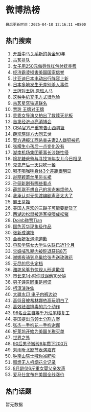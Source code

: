 # 微博热榜

`最后更新时间：2025-04-18 12:16:11 +0800`

## 热门搜索

1. [开启中马关系新的黄金50年](https://m.weibo.cn/search?containerid=100103type%3D1%26t%3D10%26q%3D%23%E5%BC%80%E5%90%AF%E4%B8%AD%E9%A9%AC%E5%85%B3%E7%B3%BB%E6%96%B0%E7%9A%84%E9%BB%84%E9%87%9150%E5%B9%B4%23&stream_entry_id=51&isnewpage=1&extparam=seat%3D1%26q%3D%2523%25E5%25BC%2580%25E5%2590%25AF%25E4%25B8%25AD%25E9%25A9%25AC%25E5%2585%25B3%25E7%25B3%25BB%25E6%2596%25B0%25E7%259A%2584%25E9%25BB%2584%25E9%2587%259150%25E5%25B9%25B4%2523%26dgr%3D0%26filter_type%3Drealtimehot%26stream_entry_id%3D51%26c_type%3D51%26cate%3D10103%26pos%3D0%26display_time%3D1744949770%26pre_seqid%3D174494977044503275429131)
1. [古茗排队](https://m.weibo.cn/search?containerid=100103type%3D1%26t%3D10%26q%3D%E5%8F%A4%E8%8C%97%E6%8E%92%E9%98%9F&stream_entry_id=31&isnewpage=1&extparam=seat%3D1%26cate%3D5001%26realpos%3D1%26band_rank%3D1%26lcate%3D5001%26stream_entry_id%3D31%26pos%3D0%26q%3D%25E5%258F%25A4%25E8%258C%2597%25E6%258E%2592%25E9%2598%259F%26dgr%3D0%26filter_type%3Drealtimehot%26c_type%3D31%26flag%3D1%26display_time%3D1744949770%26pre_seqid%3D174494977044503275429131)
1. [女子用250元侮辱性红包付抚养费](https://m.weibo.cn/search?containerid=100103type%3D1%26t%3D10%26q%3D%23%E5%A5%B3%E5%AD%90%E7%94%A8250%E5%85%83%E4%BE%AE%E8%BE%B1%E6%80%A7%E7%BA%A2%E5%8C%85%E4%BB%98%E6%8A%9A%E5%85%BB%E8%B4%B9%23&stream_entry_id=31&isnewpage=1&extparam=seat%3D1%26cate%3D5001%26realpos%3D2%26band_rank%3D2%26lcate%3D5001%26stream_entry_id%3D31%26pos%3D1%26q%3D%2523%25E5%25A5%25B3%25E5%25AD%2590%25E7%2594%25A8250%25E5%2585%2583%25E4%25BE%25AE%25E8%25BE%25B1%25E6%2580%25A7%25E7%25BA%25A2%25E5%258C%2585%25E4%25BB%2598%25E6%258A%259A%25E5%2585%25BB%25E8%25B4%25B9%2523%26dgr%3D0%26filter_type%3Drealtimehot%26c_type%3D31%26flag%3D1%26display_time%3D1744949770%26pre_seqid%3D174494977044503275429131)
1. [经济霸凌损害美国国家信誉](https://m.weibo.cn/search?containerid=100103type%3D1%26t%3D10%26q%3D%23%E7%BB%8F%E6%B5%8E%E9%9C%B8%E5%87%8C%E6%8D%9F%E5%AE%B3%E7%BE%8E%E5%9B%BD%E5%9B%BD%E5%AE%B6%E4%BF%A1%E8%AA%89%23&stream_entry_id=31&isnewpage=1&extparam=seat%3D1%26cate%3D5001%26realpos%3D3%26band_rank%3D3%26lcate%3D5001%26stream_entry_id%3D31%26pos%3D2%26q%3D%2523%25E7%25BB%258F%25E6%25B5%258E%25E9%259C%25B8%25E5%2587%258C%25E6%258D%259F%25E5%25AE%25B3%25E7%25BE%258E%25E5%259B%25BD%25E5%259B%25BD%25E5%25AE%25B6%25E4%25BF%25A1%25E8%25AA%2589%2523%26dgr%3D0%26filter_type%3Drealtimehot%26c_type%3D31%26flag%3D1%26display_time%3D1744949770%26pre_seqid%3D174494977044503275429131)
1. [比亚迪日本电动出行阵容上新](https://m.weibo.cn/search?containerid=100103type%3D1%26t%3D10%26q%3D%23%E6%AF%94%E4%BA%9A%E8%BF%AA%E6%97%A5%E6%9C%AC%E7%94%B5%E5%8A%A8%E5%87%BA%E8%A1%8C%E9%98%B5%E5%AE%B9%E4%B8%8A%E6%96%B0%23&stream_entry_id=31&isnewpage=1&extparam=seat%3D1%26cate%3D5001%26band_rank%3D4%26lcate%3D5001%26stream_entry_id%3D31%26is_ad_pos%3D1%26pos%3D3%26q%3D%2523%25E6%25AF%2594%25E4%25BA%259A%25E8%25BF%25AA%25E6%2597%25A5%25E6%259C%25AC%25E7%2594%25B5%25E5%258A%25A8%25E5%2587%25BA%25E8%25A1%258C%25E9%2598%25B5%25E5%25AE%25B9%25E4%25B8%258A%25E6%2596%25B0%2523%26dgr%3D0%26adid%3D283208%26c_type%3D31%26topic_ad%3D1%26filter_type%3Drealtimehot%26display_time%3D1744949770%26pre_seqid%3D174494977044503275429131)
1. [日本多地发生无差别杀人事件](https://m.weibo.cn/search?containerid=100103type%3D1%26t%3D10%26q%3D%23%E6%97%A5%E6%9C%AC%E5%A4%9A%E5%9C%B0%E5%8F%91%E7%94%9F%E6%97%A0%E5%B7%AE%E5%88%AB%E6%9D%80%E4%BA%BA%E4%BA%8B%E4%BB%B6%23&stream_entry_id=31&isnewpage=1&extparam=seat%3D1%26cate%3D5001%26realpos%3D4%26band_rank%3D4%26lcate%3D5001%26stream_entry_id%3D31%26pos%3D4%26q%3D%2523%25E6%2597%25A5%25E6%259C%25AC%25E5%25A4%259A%25E5%259C%25B0%25E5%258F%2591%25E7%2594%259F%25E6%2597%25A0%25E5%25B7%25AE%25E5%2588%25AB%25E6%259D%2580%25E4%25BA%25BA%25E4%25BA%258B%25E4%25BB%25B6%2523%26dgr%3D0%26filter_type%3Drealtimehot%26c_type%3D31%26flag%3D1%26display_time%3D1744949770%26pre_seqid%3D174494977044503275429131)
1. [王牌对王牌 原班人马](https://m.weibo.cn/search?containerid=100103type%3D1%26t%3D10%26q%3D%E7%8E%8B%E7%89%8C%E5%AF%B9%E7%8E%8B%E7%89%8C+%E5%8E%9F%E7%8F%AD%E4%BA%BA%E9%A9%AC&stream_entry_id=31&isnewpage=1&extparam=seat%3D1%26cate%3D5001%26realpos%3D5%26band_rank%3D5%26lcate%3D5001%26stream_entry_id%3D31%26pos%3D5%26q%3D%25E7%258E%258B%25E7%2589%258C%25E5%25AF%25B9%25E7%258E%258B%25E7%2589%258C%2520%25E5%258E%259F%25E7%258F%25AD%25E4%25BA%25BA%25E9%25A9%25AC%26dgr%3D0%26filter_type%3Drealtimehot%26c_type%3D31%26flag%3D2%26display_time%3D1744949770%26pre_seqid%3D174494977044503275429131)
1. [这种手机充电方式很危险](https://m.weibo.cn/search?containerid=100103type%3D1%26t%3D10%26q%3D%23%E8%BF%99%E7%A7%8D%E6%89%8B%E6%9C%BA%E5%85%85%E7%94%B5%E6%96%B9%E5%BC%8F%E5%BE%88%E5%8D%B1%E9%99%A9%23&stream_entry_id=31&isnewpage=1&extparam=seat%3D1%26cate%3D5001%26realpos%3D6%26band_rank%3D6%26lcate%3D5001%26stream_entry_id%3D31%26pos%3D6%26q%3D%2523%25E8%25BF%2599%25E7%25A7%258D%25E6%2589%258B%25E6%259C%25BA%25E5%2585%2585%25E7%2594%25B5%25E6%2596%25B9%25E5%25BC%258F%25E5%25BE%2588%25E5%258D%25B1%25E9%2599%25A9%2523%26dgr%3D0%26filter_type%3Drealtimehot%26c_type%3D31%26flag%3D0%26display_time%3D1744949770%26pre_seqid%3D174494977044503275429131)
1. [古茗星穹铁道联名](https://m.weibo.cn/search?containerid=100103type%3D1%26t%3D10%26q%3D%23%E5%8F%A4%E8%8C%97%E6%98%9F%E7%A9%B9%E9%93%81%E9%81%93%E8%81%94%E5%90%8D%23&stream_entry_id=31&isnewpage=1&extparam=seat%3D1%26cate%3D5001%26band_rank%3D7%26lcate%3D5001%26stream_entry_id%3D31%26is_ad_pos%3D1%26pos%3D7%26q%3D%2523%25E5%258F%25A4%25E8%258C%2597%25E6%2598%259F%25E7%25A9%25B9%25E9%2593%2581%25E9%2581%2593%25E8%2581%2594%25E5%2590%258D%2523%26dgr%3D0%26adid%3D283191%26c_type%3D31%26topic_ad%3D1%26filter_type%3Drealtimehot%26display_time%3D1744949770%26pre_seqid%3D174494977044503275429131)
1. [贾玲 王牌对王牌](https://m.weibo.cn/search?containerid=100103type%3D1%26t%3D10%26q%3D%E8%B4%BE%E7%8E%B2+%E7%8E%8B%E7%89%8C%E5%AF%B9%E7%8E%8B%E7%89%8C&stream_entry_id=31&isnewpage=1&extparam=seat%3D1%26cate%3D5001%26realpos%3D7%26band_rank%3D7%26lcate%3D5001%26stream_entry_id%3D31%26pos%3D8%26q%3D%25E8%25B4%25BE%25E7%258E%25B2%2520%25E7%258E%258B%25E7%2589%258C%25E5%25AF%25B9%25E7%258E%258B%25E7%2589%258C%26dgr%3D0%26filter_type%3Drealtimehot%26c_type%3D31%26flag%3D1%26display_time%3D1744949770%26pre_seqid%3D174494977044503275429131)
1. [乖乖女导演又拍出了救赎天花板](https://m.weibo.cn/search?containerid=100103type%3D1%26t%3D10%26q%3D%E4%B9%96%E4%B9%96%E5%A5%B3%E5%AF%BC%E6%BC%94%E5%8F%88%E6%8B%8D%E5%87%BA%E4%BA%86%E6%95%91%E8%B5%8E%E5%A4%A9%E8%8A%B1%E6%9D%BF&stream_entry_id=31&isnewpage=1&extparam=seat%3D1%26cate%3D5001%26realpos%3D8%26band_rank%3D8%26lcate%3D5001%26stream_entry_id%3D31%26pos%3D9%26q%3D%25E4%25B9%2596%25E4%25B9%2596%25E5%25A5%25B3%25E5%25AF%25BC%25E6%25BC%2594%25E5%258F%2588%25E6%258B%258D%25E5%2587%25BA%25E4%25BA%2586%25E6%2595%2591%25E8%25B5%258E%25E5%25A4%25A9%25E8%258A%25B1%25E6%259D%25BF%26dgr%3D0%26filter_type%3Drealtimehot%26c_type%3D31%26flag%3D1%26display_time%3D1744949770%26pre_seqid%3D174494977044503275429131)
1. [首发经济点亮消博会](https://m.weibo.cn/search?containerid=100103type%3D1%26t%3D10%26q%3D%23%E9%A6%96%E5%8F%91%E7%BB%8F%E6%B5%8E%E7%82%B9%E4%BA%AE%E6%B6%88%E5%8D%9A%E4%BC%9A%23&stream_entry_id=31&isnewpage=1&extparam=seat%3D1%26cate%3D5001%26realpos%3D9%26band_rank%3D9%26lcate%3D5001%26stream_entry_id%3D31%26pos%3D10%26q%3D%2523%25E9%25A6%2596%25E5%258F%2591%25E7%25BB%258F%25E6%25B5%258E%25E7%2582%25B9%25E4%25BA%25AE%25E6%25B6%2588%25E5%258D%259A%25E4%25BC%259A%2523%26dgr%3D0%26filter_type%3Drealtimehot%26c_type%3D31%26flag%3D1%26display_time%3D1744949770%26pre_seqid%3D174494977044503275429131)
1. [CBA官方严重警告山西男篮](https://m.weibo.cn/search?containerid=100103type%3D1%26t%3D10%26q%3D%23CBA%E5%AE%98%E6%96%B9%E4%B8%A5%E9%87%8D%E8%AD%A6%E5%91%8A%E5%B1%B1%E8%A5%BF%E7%94%B7%E7%AF%AE%23&stream_entry_id=31&isnewpage=1&extparam=seat%3D1%26cate%3D5001%26realpos%3D10%26band_rank%3D10%26lcate%3D5001%26stream_entry_id%3D31%26pos%3D11%26q%3D%2523CBA%25E5%25AE%2598%25E6%2596%25B9%25E4%25B8%25A5%25E9%2587%258D%25E8%25AD%25A6%25E5%2591%258A%25E5%25B1%25B1%25E8%25A5%25BF%25E7%2594%25B7%25E7%25AF%25AE%2523%26dgr%3D0%26filter_type%3Drealtimehot%26c_type%3D31%26flag%3D1%26display_time%3D1744949770%26pre_seqid%3D174494977044503275429131)
1. [薛凯琪谈方大同去世](https://m.weibo.cn/search?containerid=100103type%3D1%26t%3D10%26q%3D%23%E8%96%9B%E5%87%AF%E7%90%AA%E8%B0%88%E6%96%B9%E5%A4%A7%E5%90%8C%E5%8E%BB%E4%B8%96%23&stream_entry_id=31&isnewpage=1&extparam=seat%3D1%26cate%3D5001%26realpos%3D11%26band_rank%3D11%26lcate%3D5001%26stream_entry_id%3D31%26pos%3D12%26q%3D%2523%25E8%2596%259B%25E5%2587%25AF%25E7%2590%25AA%25E8%25B0%2588%25E6%2596%25B9%25E5%25A4%25A7%25E5%2590%258C%25E5%258E%25BB%25E4%25B8%2596%2523%26dgr%3D0%26filter_type%3Drealtimehot%26c_type%3D31%26flag%3D1%26display_time%3D1744949770%26pre_seqid%3D174494977044503275429131)
1. [警方通报江西杀害夫妻2人嫌犯被抓](https://m.weibo.cn/search?containerid=100103type%3D1%26t%3D10%26q%3D%23%E8%AD%A6%E6%96%B9%E9%80%9A%E6%8A%A5%E6%B1%9F%E8%A5%BF%E6%9D%80%E5%AE%B3%E5%A4%AB%E5%A6%BB2%E4%BA%BA%E5%AB%8C%E7%8A%AF%E8%A2%AB%E6%8A%93%23&stream_entry_id=31&isnewpage=1&extparam=seat%3D1%26cate%3D5001%26realpos%3D12%26band_rank%3D12%26lcate%3D5001%26stream_entry_id%3D31%26pos%3D13%26q%3D%2523%25E8%25AD%25A6%25E6%2596%25B9%25E9%2580%259A%25E6%258A%25A5%25E6%25B1%259F%25E8%25A5%25BF%25E6%259D%2580%25E5%25AE%25B3%25E5%25A4%25AB%25E5%25A6%25BB2%25E4%25BA%25BA%25E5%25AB%258C%25E7%258A%25AF%25E8%25A2%25AB%25E6%258A%2593%2523%26dgr%3D0%26filter_type%3Drealtimehot%26c_type%3D31%26flag%3D0%26display_time%3D1744949770%26pre_seqid%3D174494977044503275429131)
1. [张檬生小孩后一点变化没有](https://m.weibo.cn/search?containerid=100103type%3D1%26t%3D10%26q%3D%23%E5%BC%A0%E6%AA%AC%E7%94%9F%E5%B0%8F%E5%AD%A9%E5%90%8E%E4%B8%80%E7%82%B9%E5%8F%98%E5%8C%96%E6%B2%A1%E6%9C%89%23&stream_entry_id=31&isnewpage=1&extparam=seat%3D1%26cate%3D5001%26realpos%3D13%26band_rank%3D13%26lcate%3D5001%26stream_entry_id%3D31%26pos%3D14%26q%3D%2523%25E5%25BC%25A0%25E6%25AA%25AC%25E7%2594%259F%25E5%25B0%258F%25E5%25AD%25A9%25E5%2590%258E%25E4%25B8%2580%25E7%2582%25B9%25E5%258F%2598%25E5%258C%2596%25E6%25B2%25A1%25E6%259C%2589%2523%26dgr%3D0%26filter_type%3Drealtimehot%26c_type%3D31%26flag%3D1%26display_time%3D1744949770%26pre_seqid%3D174494977044503275429131)
1. [湖南机场集团董事长涉嫌性侵](https://m.weibo.cn/search?containerid=100103type%3D1%26t%3D10%26q%3D%23%E6%B9%96%E5%8D%97%E6%9C%BA%E5%9C%BA%E9%9B%86%E5%9B%A2%E8%91%A3%E4%BA%8B%E9%95%BF%E6%B6%89%E5%AB%8C%E6%80%A7%E4%BE%B5%23&stream_entry_id=31&isnewpage=1&extparam=seat%3D1%26cate%3D5001%26realpos%3D14%26band_rank%3D14%26lcate%3D5001%26stream_entry_id%3D31%26pos%3D15%26q%3D%2523%25E6%25B9%2596%25E5%258D%2597%25E6%259C%25BA%25E5%259C%25BA%25E9%259B%2586%25E5%259B%25A2%25E8%2591%25A3%25E4%25BA%258B%25E9%2595%25BF%25E6%25B6%2589%25E5%25AB%258C%25E6%2580%25A7%25E4%25BE%25B5%2523%26dgr%3D0%26filter_type%3Drealtimehot%26c_type%3D31%26flag%3D1%26display_time%3D1744949770%26pre_seqid%3D174494977044503275429131)
1. [棉花糖爸爸与寻找19年女儿今日相见](https://m.weibo.cn/search?containerid=100103type%3D1%26t%3D10%26q%3D%23%E6%A3%89%E8%8A%B1%E7%B3%96%E7%88%B8%E7%88%B8%E4%B8%8E%E5%AF%BB%E6%89%BE19%E5%B9%B4%E5%A5%B3%E5%84%BF%E4%BB%8A%E6%97%A5%E7%9B%B8%E8%A7%81%23&stream_entry_id=31&isnewpage=1&extparam=seat%3D1%26cate%3D5001%26realpos%3D15%26band_rank%3D15%26lcate%3D5001%26stream_entry_id%3D31%26pos%3D16%26q%3D%2523%25E6%25A3%2589%25E8%258A%25B1%25E7%25B3%2596%25E7%2588%25B8%25E7%2588%25B8%25E4%25B8%258E%25E5%25AF%25BB%25E6%2589%25BE19%25E5%25B9%25B4%25E5%25A5%25B3%25E5%2584%25BF%25E4%25BB%258A%25E6%2597%25A5%25E7%259B%25B8%25E8%25A7%2581%2523%26dgr%3D0%26filter_type%3Drealtimehot%26c_type%3D31%26flag%3D1%26display_time%3D1744949770%26pre_seqid%3D174494977044503275429131)
1. [鬼鬼产后一天只吃一餐](https://m.weibo.cn/search?containerid=100103type%3D1%26t%3D10%26q%3D%23%E9%AC%BC%E9%AC%BC%E4%BA%A7%E5%90%8E%E4%B8%80%E5%A4%A9%E5%8F%AA%E5%90%83%E4%B8%80%E9%A4%90%23&stream_entry_id=31&isnewpage=1&extparam=seat%3D1%26cate%3D5001%26realpos%3D16%26band_rank%3D16%26lcate%3D5001%26stream_entry_id%3D31%26pos%3D17%26q%3D%2523%25E9%25AC%25BC%25E9%25AC%25BC%25E4%25BA%25A7%25E5%2590%258E%25E4%25B8%2580%25E5%25A4%25A9%25E5%258F%25AA%25E5%2590%2583%25E4%25B8%2580%25E9%25A4%2590%2523%26dgr%3D0%26filter_type%3Drealtimehot%26c_type%3D31%26flag%3D2%26display_time%3D1744949770%26pre_seqid%3D174494977044503275429131)
1. [喝不喝咖啡身体3个差距很明显](https://m.weibo.cn/search?containerid=100103type%3D1%26t%3D10%26q%3D%23%E5%96%9D%E4%B8%8D%E5%96%9D%E5%92%96%E5%95%A1%E8%BA%AB%E4%BD%933%E4%B8%AA%E5%B7%AE%E8%B7%9D%E5%BE%88%E6%98%8E%E6%98%BE%23&stream_entry_id=31&isnewpage=1&extparam=seat%3D1%26cate%3D5001%26realpos%3D17%26band_rank%3D17%26lcate%3D5001%26stream_entry_id%3D31%26pos%3D18%26q%3D%2523%25E5%2596%259D%25E4%25B8%258D%25E5%2596%259D%25E5%2592%2596%25E5%2595%25A1%25E8%25BA%25AB%25E4%25BD%25933%25E4%25B8%25AA%25E5%25B7%25AE%25E8%25B7%259D%25E5%25BE%2588%25E6%2598%258E%25E6%2598%25BE%2523%26dgr%3D0%26filter_type%3Drealtimehot%26c_type%3D31%26flag%3D0%26display_time%3D1744949770%26pre_seqid%3D174494977044503275429131)
1. [赵丽颖蕾丝吊带长裙](https://m.weibo.cn/search?containerid=100103type%3D1%26t%3D10%26q%3D%23%E8%B5%B5%E4%B8%BD%E9%A2%96%E8%95%BE%E4%B8%9D%E5%90%8A%E5%B8%A6%E9%95%BF%E8%A3%99%23&stream_entry_id=31&isnewpage=1&extparam=seat%3D1%26cate%3D5001%26realpos%3D18%26band_rank%3D18%26lcate%3D5001%26stream_entry_id%3D31%26pos%3D19%26q%3D%2523%25E8%25B5%25B5%25E4%25B8%25BD%25E9%25A2%2596%25E8%2595%25BE%25E4%25B8%259D%25E5%2590%258A%25E5%25B8%25A6%25E9%2595%25BF%25E8%25A3%2599%2523%26dgr%3D0%26filter_type%3Drealtimehot%26c_type%3D31%26flag%3D1%26display_time%3D1744949770%26pre_seqid%3D174494977044503275429131)
1. [孙俪新剧有哪些看点](https://m.weibo.cn/search?containerid=100103type%3D1%26t%3D10%26q%3D%E5%AD%99%E4%BF%AA%E6%96%B0%E5%89%A7%E6%9C%89%E5%93%AA%E4%BA%9B%E7%9C%8B%E7%82%B9&stream_entry_id=31&isnewpage=1&extparam=seat%3D1%26cate%3D5001%26realpos%3D19%26band_rank%3D19%26lcate%3D5001%26stream_entry_id%3D31%26pos%3D20%26q%3D%25E5%25AD%2599%25E4%25BF%25AA%25E6%2596%25B0%25E5%2589%25A7%25E6%259C%2589%25E5%2593%25AA%25E4%25BA%259B%25E7%259C%258B%25E7%2582%25B9%26dgr%3D0%26filter_type%3Drealtimehot%26c_type%3D31%26flag%3D1%26is_ai_ask%3D1%26display_time%3D1744949770%26pre_seqid%3D174494977044503275429131)
1. [薛凯琪不想自己的状态麻烦他人](https://m.weibo.cn/search?containerid=100103type%3D1%26t%3D10%26q%3D%23%E8%96%9B%E5%87%AF%E7%90%AA%E4%B8%8D%E6%83%B3%E8%87%AA%E5%B7%B1%E7%9A%84%E7%8A%B6%E6%80%81%E9%BA%BB%E7%83%A6%E4%BB%96%E4%BA%BA%23&stream_entry_id=31&isnewpage=1&extparam=seat%3D1%26cate%3D5001%26realpos%3D20%26band_rank%3D20%26lcate%3D5001%26stream_entry_id%3D31%26pos%3D21%26q%3D%2523%25E8%2596%259B%25E5%2587%25AF%25E7%2590%25AA%25E4%25B8%258D%25E6%2583%25B3%25E8%2587%25AA%25E5%25B7%25B1%25E7%259A%2584%25E7%258A%25B6%25E6%2580%2581%25E9%25BA%25BB%25E7%2583%25A6%25E4%25BB%2596%25E4%25BA%25BA%2523%26dgr%3D0%26filter_type%3Drealtimehot%26c_type%3D31%26flag%3D1%26display_time%3D1744949770%26pre_seqid%3D174494977044503275429131)
1. [我承认对无忧渡编剧声音太大了](https://m.weibo.cn/search?containerid=100103type%3D1%26t%3D10%26q%3D%E6%88%91%E6%89%BF%E8%AE%A4%E5%AF%B9%E6%97%A0%E5%BF%A7%E6%B8%A1%E7%BC%96%E5%89%A7%E5%A3%B0%E9%9F%B3%E5%A4%AA%E5%A4%A7%E4%BA%86&stream_entry_id=31&isnewpage=1&extparam=seat%3D1%26cate%3D5001%26realpos%3D21%26band_rank%3D21%26lcate%3D5001%26stream_entry_id%3D31%26pos%3D22%26q%3D%25E6%2588%2591%25E6%2589%25BF%25E8%25AE%25A4%25E5%25AF%25B9%25E6%2597%25A0%25E5%25BF%25A7%25E6%25B8%25A1%25E7%25BC%2596%25E5%2589%25A7%25E5%25A3%25B0%25E9%259F%25B3%25E5%25A4%25AA%25E5%25A4%25A7%25E4%25BA%2586%26dgr%3D0%26filter_type%3Drealtimehot%26c_type%3D31%26flag%3D1%26display_time%3D1744949770%26pre_seqid%3D174494977044503275429131)
1. [霸王茶姬](https://m.weibo.cn/search?containerid=100103type%3D1%26t%3D10%26q%3D%E9%9C%B8%E7%8E%8B%E8%8C%B6%E5%A7%AC&stream_entry_id=31&isnewpage=1&extparam=seat%3D1%26cate%3D5001%26realpos%3D22%26band_rank%3D22%26lcate%3D5001%26stream_entry_id%3D31%26pos%3D23%26q%3D%25E9%259C%25B8%25E7%258E%258B%25E8%258C%25B6%25E5%25A7%25AC%26dgr%3D0%26filter_type%3Drealtimehot%26c_type%3D31%26flag%3D0%26display_time%3D1744949770%26pre_seqid%3D174494977044503275429131)
1. [美国人喜欢的三蹦子可能要断货了](https://m.weibo.cn/search?containerid=100103type%3D1%26t%3D10%26q%3D%23%E7%BE%8E%E5%9B%BD%E4%BA%BA%E5%96%9C%E6%AC%A2%E7%9A%84%E4%B8%89%E8%B9%A6%E5%AD%90%E5%8F%AF%E8%83%BD%E8%A6%81%E6%96%AD%E8%B4%A7%E4%BA%86%23&stream_entry_id=31&isnewpage=1&extparam=seat%3D1%26cate%3D5001%26realpos%3D23%26band_rank%3D23%26lcate%3D5001%26stream_entry_id%3D31%26pos%3D24%26q%3D%2523%25E7%25BE%258E%25E5%259B%25BD%25E4%25BA%25BA%25E5%2596%259C%25E6%25AC%25A2%25E7%259A%2584%25E4%25B8%2589%25E8%25B9%25A6%25E5%25AD%2590%25E5%258F%25AF%25E8%2583%25BD%25E8%25A6%2581%25E6%2596%25AD%25E8%25B4%25A7%25E4%25BA%2586%2523%26dgr%3D0%26filter_type%3Drealtimehot%26c_type%3D31%26flag%3D0%26display_time%3D1744949770%26pre_seqid%3D174494977044503275429131)
1. [西湖边松鼠被游客投喂成松猪](https://m.weibo.cn/search?containerid=100103type%3D1%26t%3D10%26q%3D%23%E8%A5%BF%E6%B9%96%E8%BE%B9%E6%9D%BE%E9%BC%A0%E8%A2%AB%E6%B8%B8%E5%AE%A2%E6%8A%95%E5%96%82%E6%88%90%E6%9D%BE%E7%8C%AA%23&stream_entry_id=31&isnewpage=1&extparam=seat%3D1%26cate%3D5001%26realpos%3D24%26band_rank%3D24%26lcate%3D5001%26stream_entry_id%3D31%26pos%3D25%26q%3D%2523%25E8%25A5%25BF%25E6%25B9%2596%25E8%25BE%25B9%25E6%259D%25BE%25E9%25BC%25A0%25E8%25A2%25AB%25E6%25B8%25B8%25E5%25AE%25A2%25E6%258A%2595%25E5%2596%2582%25E6%2588%2590%25E6%259D%25BE%25E7%258C%25AA%2523%26dgr%3D0%26filter_type%3Drealtimehot%26c_type%3D31%26flag%3D1%26display_time%3D1744949770%26pre_seqid%3D174494977044503275429131)
1. [Doinb称赞Tian](https://m.weibo.cn/search?containerid=100103type%3D1%26t%3D10%26q%3D%23Doinb%E7%A7%B0%E8%B5%9ETian%23&stream_entry_id=31&isnewpage=1&extparam=seat%3D1%26cate%3D5001%26realpos%3D25%26band_rank%3D25%26lcate%3D5001%26stream_entry_id%3D31%26pos%3D26%26q%3D%2523Doinb%25E7%25A7%25B0%25E8%25B5%259ETian%2523%26dgr%3D0%26filter_type%3Drealtimehot%26c_type%3D31%26flag%3D1%26display_time%3D1744949770%26pre_seqid%3D174494977044503275429131)
1. [国色芳华现象级作品](https://m.weibo.cn/search?containerid=100103type%3D1%26t%3D10%26q%3D%23%E5%9B%BD%E8%89%B2%E8%8A%B3%E5%8D%8E%E7%8E%B0%E8%B1%A1%E7%BA%A7%E4%BD%9C%E5%93%81%23&stream_entry_id=31&isnewpage=1&extparam=seat%3D1%26cate%3D5001%26realpos%3D26%26band_rank%3D26%26lcate%3D5001%26stream_entry_id%3D31%26pos%3D27%26q%3D%2523%25E5%259B%25BD%25E8%2589%25B2%25E8%258A%25B3%25E5%258D%258E%25E7%258E%25B0%25E8%25B1%25A1%25E7%25BA%25A7%25E4%25BD%259C%25E5%2593%2581%2523%26dgr%3D0%26filter_type%3Drealtimehot%26c_type%3D31%26flag%3D1%26display_time%3D1744949770%26pre_seqid%3D174494977044503275429131)
1. [张新成演技](https://m.weibo.cn/search?containerid=100103type%3D1%26t%3D10%26q%3D%E5%BC%A0%E6%96%B0%E6%88%90%E6%BC%94%E6%8A%80&stream_entry_id=31&isnewpage=1&extparam=seat%3D1%26cate%3D5001%26realpos%3D27%26band_rank%3D27%26lcate%3D5001%26stream_entry_id%3D31%26pos%3D28%26q%3D%25E5%25BC%25A0%25E6%2596%25B0%25E6%2588%2590%25E6%25BC%2594%25E6%258A%2580%26dgr%3D0%26filter_type%3Drealtimehot%26c_type%3D31%26flag%3D0%26display_time%3D1744949770%26pre_seqid%3D174494977044503275429131)
1. [金泰妍发泡泡道歉](https://m.weibo.cn/search?containerid=100103type%3D1%26t%3D10%26q%3D%23%E9%87%91%E6%B3%B0%E5%A6%8D%E5%8F%91%E6%B3%A1%E6%B3%A1%E9%81%93%E6%AD%89%23&stream_entry_id=31&isnewpage=1&extparam=seat%3D1%26cate%3D5001%26realpos%3D28%26band_rank%3D28%26lcate%3D5001%26stream_entry_id%3D31%26pos%3D29%26q%3D%2523%25E9%2587%2591%25E6%25B3%25B0%25E5%25A6%258D%25E5%258F%2591%25E6%25B3%25A1%25E6%25B3%25A1%25E9%2581%2593%25E6%25AD%2589%2523%26dgr%3D0%26filter_type%3Drealtimehot%26c_type%3D31%26flag%3D1%26display_time%3D1744949770%26pre_seqid%3D174494977044503275429131)
1. [电影学院女大学生失联已近1个月](https://m.weibo.cn/search?containerid=100103type%3D1%26t%3D10%26q%3D%E7%94%B5%E5%BD%B1%E5%AD%A6%E9%99%A2%E5%A5%B3%E5%A4%A7%E5%AD%A6%E7%94%9F%E5%A4%B1%E8%81%94%E5%B7%B2%E8%BF%911%E4%B8%AA%E6%9C%88&stream_entry_id=31&isnewpage=1&extparam=seat%3D1%26cate%3D5001%26realpos%3D29%26band_rank%3D29%26lcate%3D5001%26stream_entry_id%3D31%26pos%3D30%26q%3D%25E7%2594%25B5%25E5%25BD%25B1%25E5%25AD%25A6%25E9%2599%25A2%25E5%25A5%25B3%25E5%25A4%25A7%25E5%25AD%25A6%25E7%2594%259F%25E5%25A4%25B1%25E8%2581%2594%25E5%25B7%25B2%25E8%25BF%25911%25E4%25B8%25AA%25E6%259C%2588%26dgr%3D0%26filter_type%3Drealtimehot%26c_type%3D31%26flag%3D1%26display_time%3D1744949770%26pre_seqid%3D174494977044503275429131)
1. [宝妈哺乳期内被辞退获赔8万](https://m.weibo.cn/search?containerid=100103type%3D1%26t%3D10%26q%3D%23%E5%AE%9D%E5%A6%88%E5%93%BA%E4%B9%B3%E6%9C%9F%E5%86%85%E8%A2%AB%E8%BE%9E%E9%80%80%E8%8E%B7%E8%B5%948%E4%B8%87%23&stream_entry_id=31&isnewpage=1&extparam=seat%3D1%26cate%3D5001%26realpos%3D30%26band_rank%3D30%26lcate%3D5001%26stream_entry_id%3D31%26pos%3D31%26q%3D%2523%25E5%25AE%259D%25E5%25A6%2588%25E5%2593%25BA%25E4%25B9%25B3%25E6%259C%259F%25E5%2586%2585%25E8%25A2%25AB%25E8%25BE%259E%25E9%2580%2580%25E8%258E%25B7%25E8%25B5%25948%25E4%25B8%2587%2523%26dgr%3D0%26filter_type%3Drealtimehot%26c_type%3D31%26flag%3D1%26display_time%3D1744949770%26pre_seqid%3D174494977044503275429131)
1. [谢娜夜骑到鸟巢给张杰送玫瑰花](https://m.weibo.cn/search?containerid=100103type%3D1%26t%3D10%26q%3D%23%E8%B0%A2%E5%A8%9C%E5%A4%9C%E9%AA%91%E5%88%B0%E9%B8%9F%E5%B7%A2%E7%BB%99%E5%BC%A0%E6%9D%B0%E9%80%81%E7%8E%AB%E7%91%B0%E8%8A%B1%23&stream_entry_id=31&isnewpage=1&extparam=seat%3D1%26cate%3D5001%26realpos%3D31%26band_rank%3D31%26lcate%3D5001%26stream_entry_id%3D31%26pos%3D32%26q%3D%2523%25E8%25B0%25A2%25E5%25A8%259C%25E5%25A4%259C%25E9%25AA%2591%25E5%2588%25B0%25E9%25B8%259F%25E5%25B7%25A2%25E7%25BB%2599%25E5%25BC%25A0%25E6%259D%25B0%25E9%2580%2581%25E7%258E%25AB%25E7%2591%25B0%25E8%258A%25B1%2523%26dgr%3D0%26filter_type%3Drealtimehot%26c_type%3D31%26flag%3D0%26display_time%3D1744949770%26pre_seqid%3D174494977044503275429131)
1. [无尽的尽头定档](https://m.weibo.cn/search?containerid=100103type%3D1%26t%3D10%26q%3D%23%E6%97%A0%E5%B0%BD%E7%9A%84%E5%B0%BD%E5%A4%B4%E5%AE%9A%E6%A1%A3%23&stream_entry_id=31&isnewpage=1&extparam=seat%3D1%26cate%3D5001%26realpos%3D32%26band_rank%3D32%26lcate%3D5001%26stream_entry_id%3D31%26pos%3D33%26q%3D%2523%25E6%2597%25A0%25E5%25B0%25BD%25E7%259A%2584%25E5%25B0%25BD%25E5%25A4%25B4%25E5%25AE%259A%25E6%25A1%25A3%2523%26dgr%3D0%26filter_type%3Drealtimehot%26c_type%3D31%26flag%3D1%26display_time%3D1744949770%26pre_seqid%3D174494977044503275429131)
1. [潍坊风筝节惊现人形道歉信](https://m.weibo.cn/search?containerid=100103type%3D1%26t%3D10%26q%3D%23%E6%BD%8D%E5%9D%8A%E9%A3%8E%E7%AD%9D%E8%8A%82%E6%83%8A%E7%8E%B0%E4%BA%BA%E5%BD%A2%E9%81%93%E6%AD%89%E4%BF%A1%23&stream_entry_id=31&isnewpage=1&extparam=seat%3D1%26cate%3D5001%26realpos%3D33%26band_rank%3D33%26lcate%3D5001%26stream_entry_id%3D31%26pos%3D34%26q%3D%2523%25E6%25BD%258D%25E5%259D%258A%25E9%25A3%258E%25E7%25AD%259D%25E8%258A%2582%25E6%2583%258A%25E7%258E%25B0%25E4%25BA%25BA%25E5%25BD%25A2%25E9%2581%2593%25E6%25AD%2589%25E4%25BF%25A1%2523%26dgr%3D0%26filter_type%3Drealtimehot%26c_type%3D31%26flag%3D1%26display_time%3D1744949770%26pre_seqid%3D174494977044503275429131)
1. [市长来1小时你耽误他10分钟](https://m.weibo.cn/search?containerid=100103type%3D1%26t%3D10%26q%3D%23%E5%B8%82%E9%95%BF%E6%9D%A51%E5%B0%8F%E6%97%B6%E4%BD%A0%E8%80%BD%E8%AF%AF%E4%BB%9610%E5%88%86%E9%92%9F%23&stream_entry_id=31&isnewpage=1&extparam=seat%3D1%26cate%3D5001%26realpos%3D34%26band_rank%3D34%26lcate%3D5001%26stream_entry_id%3D31%26pos%3D35%26q%3D%2523%25E5%25B8%2582%25E9%2595%25BF%25E6%259D%25A51%25E5%25B0%258F%25E6%2597%25B6%25E4%25BD%25A0%25E8%2580%25BD%25E8%25AF%25AF%25E4%25BB%259610%25E5%2588%2586%25E9%2592%259F%2523%26dgr%3D0%26filter_type%3Drealtimehot%26c_type%3D31%26flag%3D0%26display_time%3D1744949770%26pre_seqid%3D174494977044503275429131)
1. [男子诬告同事是间谍](https://m.weibo.cn/search?containerid=100103type%3D1%26t%3D10%26q%3D%23%E7%94%B7%E5%AD%90%E8%AF%AC%E5%91%8A%E5%90%8C%E4%BA%8B%E6%98%AF%E9%97%B4%E8%B0%8D%23&stream_entry_id=31&isnewpage=1&extparam=seat%3D1%26cate%3D5001%26realpos%3D35%26band_rank%3D35%26lcate%3D5001%26stream_entry_id%3D31%26pos%3D36%26q%3D%2523%25E7%2594%25B7%25E5%25AD%2590%25E8%25AF%25AC%25E5%2591%258A%25E5%2590%258C%25E4%25BA%258B%25E6%2598%25AF%25E9%2597%25B4%25E8%25B0%258D%2523%26dgr%3D0%26filter_type%3Drealtimehot%26c_type%3D31%26flag%3D0%26display_time%3D1744949770%26pre_seqid%3D174494977044503275429131)
1. [柯淳演许仙](https://m.weibo.cn/search?containerid=100103type%3D1%26t%3D10%26q%3D%E6%9F%AF%E6%B7%B3%E6%BC%94%E8%AE%B8%E4%BB%99&stream_entry_id=31&isnewpage=1&extparam=seat%3D1%26cate%3D5001%26realpos%3D36%26band_rank%3D36%26lcate%3D5001%26stream_entry_id%3D31%26pos%3D37%26q%3D%25E6%259F%25AF%25E6%25B7%25B3%25E6%25BC%2594%25E8%25AE%25B8%25E4%25BB%2599%26dgr%3D0%26filter_type%3Drealtimehot%26c_type%3D31%26flag%3D1%26display_time%3D1744949770%26pre_seqid%3D174494977044503275429131)
1. [大疆水印 电子内裤边边](https://m.weibo.cn/search?containerid=100103type%3D1%26t%3D10%26q%3D%E5%A4%A7%E7%96%86%E6%B0%B4%E5%8D%B0+%E7%94%B5%E5%AD%90%E5%86%85%E8%A3%A4%E8%BE%B9%E8%BE%B9&stream_entry_id=31&isnewpage=1&extparam=seat%3D1%26cate%3D5001%26realpos%3D37%26band_rank%3D37%26lcate%3D5001%26stream_entry_id%3D31%26pos%3D38%26q%3D%25E5%25A4%25A7%25E7%2596%2586%25E6%25B0%25B4%25E5%258D%25B0%2520%25E7%2594%25B5%25E5%25AD%2590%25E5%2586%2585%25E8%25A3%25A4%25E8%25BE%25B9%25E8%25BE%25B9%26dgr%3D0%26filter_type%3Drealtimehot%26c_type%3D31%26flag%3D0%26display_time%3D1744949770%26pre_seqid%3D174494977044503275429131)
1. [高低音被希林娜依高玩明白了](https://m.weibo.cn/search?containerid=100103type%3D1%26t%3D10%26q%3D%23%E9%AB%98%E4%BD%8E%E9%9F%B3%E8%A2%AB%E5%B8%8C%E6%9E%97%E5%A8%9C%E4%BE%9D%E9%AB%98%E7%8E%A9%E6%98%8E%E7%99%BD%E4%BA%86%23&stream_entry_id=31&isnewpage=1&extparam=seat%3D1%26cate%3D5001%26realpos%3D38%26band_rank%3D38%26lcate%3D5001%26stream_entry_id%3D31%26pos%3D39%26q%3D%2523%25E9%25AB%2598%25E4%25BD%258E%25E9%259F%25B3%25E8%25A2%25AB%25E5%25B8%258C%25E6%259E%2597%25E5%25A8%259C%25E4%25BE%259D%25E9%25AB%2598%25E7%258E%25A9%25E6%2598%258E%25E7%2599%25BD%25E4%25BA%2586%2523%26dgr%3D0%26filter_type%3Drealtimehot%26c_type%3D31%26flag%3D1%26display_time%3D1744949770%26pre_seqid%3D174494977044503275429131)
1. [高效祛湿排毒的六个动作](https://m.weibo.cn/search?containerid=100103type%3D1%26t%3D10%26q%3D%E9%AB%98%E6%95%88%E7%A5%9B%E6%B9%BF%E6%8E%92%E6%AF%92%E7%9A%84%E5%85%AD%E4%B8%AA%E5%8A%A8%E4%BD%9C&stream_entry_id=31&isnewpage=1&extparam=seat%3D1%26cate%3D5001%26realpos%3D39%26band_rank%3D39%26lcate%3D5001%26stream_entry_id%3D31%26pos%3D40%26q%3D%25E9%25AB%2598%25E6%2595%2588%25E7%25A5%259B%25E6%25B9%25BF%25E6%258E%2592%25E6%25AF%2592%25E7%259A%2584%25E5%2585%25AD%25E4%25B8%25AA%25E5%258A%25A8%25E4%25BD%259C%26dgr%3D0%26filter_type%3Drealtimehot%26c_type%3D31%26flag%3D1%26display_time%3D1744949770%26pre_seqid%3D174494977044503275429131)
1. [96名业主自筹千万烂尾楼复工](https://m.weibo.cn/search?containerid=100103type%3D1%26t%3D10%26q%3D%2396%E5%90%8D%E4%B8%9A%E4%B8%BB%E8%87%AA%E7%AD%B9%E5%8D%83%E4%B8%87%E7%83%82%E5%B0%BE%E6%A5%BC%E5%A4%8D%E5%B7%A5%23&stream_entry_id=31&isnewpage=1&extparam=seat%3D1%26cate%3D5001%26realpos%3D40%26band_rank%3D40%26lcate%3D5001%26stream_entry_id%3D31%26pos%3D41%26q%3D%252396%25E5%2590%258D%25E4%25B8%259A%25E4%25B8%25BB%25E8%2587%25AA%25E7%25AD%25B9%25E5%258D%2583%25E4%25B8%2587%25E7%2583%2582%25E5%25B0%25BE%25E6%25A5%25BC%25E5%25A4%258D%25E5%25B7%25A5%2523%26dgr%3D0%26filter_type%3Drealtimehot%26c_type%3D31%26flag%3D0%26display_time%3D1744949770%26pre_seqid%3D174494977044503275429131)
1. [美国提出乌领土分割方案](https://m.weibo.cn/search?containerid=100103type%3D1%26t%3D10%26q%3D%23%E7%BE%8E%E5%9B%BD%E6%8F%90%E5%87%BA%E4%B9%8C%E9%A2%86%E5%9C%9F%E5%88%86%E5%89%B2%E6%96%B9%E6%A1%88%23&stream_entry_id=31&isnewpage=1&extparam=seat%3D1%26cate%3D5001%26realpos%3D41%26band_rank%3D41%26lcate%3D5001%26stream_entry_id%3D31%26pos%3D42%26q%3D%2523%25E7%25BE%258E%25E5%259B%25BD%25E6%258F%2590%25E5%2587%25BA%25E4%25B9%258C%25E9%25A2%2586%25E5%259C%259F%25E5%2588%2586%25E5%2589%25B2%25E6%2596%25B9%25E6%25A1%2588%2523%26dgr%3D0%26filter_type%3Drealtimehot%26c_type%3D31%26flag%3D0%26display_time%3D1744949770%26pre_seqid%3D174494977044503275429131)
1. [张杰一手抱花一手抱谢娜](https://m.weibo.cn/search?containerid=100103type%3D1%26t%3D10%26q%3D%23%E5%BC%A0%E6%9D%B0%E4%B8%80%E6%89%8B%E6%8A%B1%E8%8A%B1%E4%B8%80%E6%89%8B%E6%8A%B1%E8%B0%A2%E5%A8%9C%23&stream_entry_id=31&isnewpage=1&extparam=seat%3D1%26cate%3D5001%26realpos%3D42%26band_rank%3D42%26lcate%3D5001%26stream_entry_id%3D31%26pos%3D43%26q%3D%2523%25E5%25BC%25A0%25E6%259D%25B0%25E4%25B8%2580%25E6%2589%258B%25E6%258A%25B1%25E8%258A%25B1%25E4%25B8%2580%25E6%2589%258B%25E6%258A%25B1%25E8%25B0%25A2%25E5%25A8%259C%2523%26dgr%3D0%26filter_type%3Drealtimehot%26c_type%3D31%26flag%3D0%26display_time%3D1744949770%26pre_seqid%3D174494977044503275429131)
1. [好莱坞开始为美国关税买单](https://m.weibo.cn/search?containerid=100103type%3D1%26t%3D10%26q%3D%23%E5%A5%BD%E8%8E%B1%E5%9D%9E%E5%BC%80%E5%A7%8B%E4%B8%BA%E7%BE%8E%E5%9B%BD%E5%85%B3%E7%A8%8E%E4%B9%B0%E5%8D%95%23&stream_entry_id=31&isnewpage=1&extparam=seat%3D1%26cate%3D5001%26realpos%3D43%26band_rank%3D43%26lcate%3D5001%26stream_entry_id%3D31%26pos%3D44%26q%3D%2523%25E5%25A5%25BD%25E8%258E%25B1%25E5%259D%259E%25E5%25BC%2580%25E5%25A7%258B%25E4%25B8%25BA%25E7%25BE%258E%25E5%259B%25BD%25E5%2585%25B3%25E7%25A8%258E%25E4%25B9%25B0%25E5%258D%2595%2523%26dgr%3D0%26filter_type%3Drealtimehot%26c_type%3D31%26flag%3D1%26display_time%3D1744949770%26pre_seqid%3D174494977044503275429131)
1. [世界之外](https://m.weibo.cn/search?containerid=100103type%3D1%26t%3D10%26q%3D%E4%B8%96%E7%95%8C%E4%B9%8B%E5%A4%96&stream_entry_id=31&isnewpage=1&extparam=seat%3D1%26cate%3D5001%26realpos%3D44%26band_rank%3D44%26lcate%3D5001%26stream_entry_id%3D31%26pos%3D45%26q%3D%25E4%25B8%2596%25E7%2595%258C%25E4%25B9%258B%25E5%25A4%2596%26dgr%3D0%26filter_type%3Drealtimehot%26c_type%3D31%26flag%3D1%26display_time%3D1744949770%26pre_seqid%3D174494977044503275429131)
1. [90后男子搬砖9年攒下200万](https://m.weibo.cn/search?containerid=100103type%3D1%26t%3D10%26q%3D%2390%E5%90%8E%E7%94%B7%E5%AD%90%E6%90%AC%E7%A0%969%E5%B9%B4%E6%94%92%E4%B8%8B200%E4%B8%87%23&stream_entry_id=31&isnewpage=1&extparam=seat%3D1%26cate%3D5001%26realpos%3D45%26band_rank%3D45%26lcate%3D5001%26stream_entry_id%3D31%26pos%3D46%26q%3D%252390%25E5%2590%258E%25E7%2594%25B7%25E5%25AD%2590%25E6%2590%25AC%25E7%25A0%25969%25E5%25B9%25B4%25E6%2594%2592%25E4%25B8%258B200%25E4%25B8%2587%2523%26dgr%3D0%26filter_type%3Drealtimehot%26c_type%3D31%26flag%3D0%26display_time%3D1744949770%26pre_seqid%3D174494977044503275429131)
1. [刘雨昕北影节表演嘉宾](https://m.weibo.cn/search?containerid=100103type%3D1%26t%3D10%26q%3D%23%E5%88%98%E9%9B%A8%E6%98%95%E5%8C%97%E5%BD%B1%E8%8A%82%E8%A1%A8%E6%BC%94%E5%98%89%E5%AE%BE%23&stream_entry_id=31&isnewpage=1&extparam=seat%3D1%26cate%3D5001%26realpos%3D46%26band_rank%3D46%26lcate%3D5001%26stream_entry_id%3D31%26pos%3D47%26q%3D%2523%25E5%2588%2598%25E9%259B%25A8%25E6%2598%2595%25E5%258C%2597%25E5%25BD%25B1%25E8%258A%2582%25E8%25A1%25A8%25E6%25BC%2594%25E5%2598%2589%25E5%25AE%25BE%2523%26dgr%3D0%26filter_type%3Drealtimehot%26c_type%3D31%26flag%3D1%26display_time%3D1744949770%26pre_seqid%3D174494977044503275429131)
1. [钟南山院士喊你减肥啦](https://m.weibo.cn/search?containerid=100103type%3D1%26t%3D10%26q%3D%23%E9%92%9F%E5%8D%97%E5%B1%B1%E9%99%A2%E5%A3%AB%E5%96%8A%E4%BD%A0%E5%87%8F%E8%82%A5%E5%95%A6%23&stream_entry_id=31&isnewpage=1&extparam=seat%3D1%26cate%3D5001%26realpos%3D47%26band_rank%3D47%26lcate%3D5001%26stream_entry_id%3D31%26pos%3D48%26q%3D%2523%25E9%2592%259F%25E5%258D%2597%25E5%25B1%25B1%25E9%2599%25A2%25E5%25A3%25AB%25E5%2596%258A%25E4%25BD%25A0%25E5%2587%258F%25E8%2582%25A5%25E5%2595%25A6%2523%26dgr%3D0%26filter_type%3Drealtimehot%26c_type%3D31%26flag%3D0%26display_time%3D1744949770%26pre_seqid%3D174494977044503275429131)
1. [祁煜无人机烟花全记录](https://m.weibo.cn/search?containerid=100103type%3D1%26t%3D10%26q%3D%E7%A5%81%E7%85%9C%E6%97%A0%E4%BA%BA%E6%9C%BA%E7%83%9F%E8%8A%B1%E5%85%A8%E8%AE%B0%E5%BD%95&stream_entry_id=31&isnewpage=1&extparam=seat%3D1%26cate%3D5001%26realpos%3D48%26band_rank%3D48%26lcate%3D5001%26stream_entry_id%3D31%26pos%3D49%26q%3D%25E7%25A5%2581%25E7%2585%259C%25E6%2597%25A0%25E4%25BA%25BA%25E6%259C%25BA%25E7%2583%259F%25E8%258A%25B1%25E5%2585%25A8%25E8%25AE%25B0%25E5%25BD%2595%26dgr%3D0%26filter_type%3Drealtimehot%26c_type%3D31%26flag%3D1%26display_time%3D1744949770%26pre_seqid%3D174494977044503275429131)
1. [8月龄仅6斤重女婴父亲发声](https://m.weibo.cn/search?containerid=100103type%3D1%26t%3D10%26q%3D%238%E6%9C%88%E9%BE%84%E4%BB%856%E6%96%A4%E9%87%8D%E5%A5%B3%E5%A9%B4%E7%88%B6%E4%BA%B2%E5%8F%91%E5%A3%B0%23&stream_entry_id=31&isnewpage=1&extparam=seat%3D1%26cate%3D5001%26realpos%3D49%26band_rank%3D49%26lcate%3D5001%26stream_entry_id%3D31%26pos%3D50%26q%3D%25238%25E6%259C%2588%25E9%25BE%2584%25E4%25BB%25856%25E6%2596%25A4%25E9%2587%258D%25E5%25A5%25B3%25E5%25A9%25B4%25E7%2588%25B6%25E4%25BA%25B2%25E5%258F%2591%25E5%25A3%25B0%2523%26dgr%3D0%26filter_type%3Drealtimehot%26c_type%3D31%26flag%3D0%26display_time%3D1744949770%26pre_seqid%3D174494977044503275429131)
1. [爱马仕宣布在美国全线涨价](https://m.weibo.cn/search?containerid=100103type%3D1%26t%3D10%26q%3D%23%E7%88%B1%E9%A9%AC%E4%BB%95%E5%AE%A3%E5%B8%83%E5%9C%A8%E7%BE%8E%E5%9B%BD%E5%85%A8%E7%BA%BF%E6%B6%A8%E4%BB%B7%23&stream_entry_id=31&isnewpage=1&extparam=seat%3D1%26cate%3D5001%26realpos%3D50%26band_rank%3D50%26lcate%3D5001%26stream_entry_id%3D31%26pos%3D51%26q%3D%2523%25E7%2588%25B1%25E9%25A9%25AC%25E4%25BB%2595%25E5%25AE%25A3%25E5%25B8%2583%25E5%259C%25A8%25E7%25BE%258E%25E5%259B%25BD%25E5%2585%25A8%25E7%25BA%25BF%25E6%25B6%25A8%25E4%25BB%25B7%2523%26dgr%3D0%26filter_type%3Drealtimehot%26c_type%3D31%26flag%3D0%26display_time%3D1744949770%26pre_seqid%3D174494977044503275429131)

## 热门话题

暂无数据
